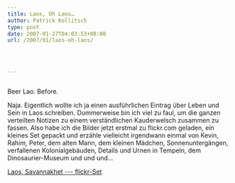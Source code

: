 ```yaml
---
title: Laos, Oh Laos…
author: Patrick Kollitsch
type: post
date: 2007-01-27T04:03:53+00:00
url: /2007/01/laos-oh-laos/




---
```

<div class="flickr">
  <a href="http://www.flickr.com/photos/schreibblogade/370450014/"><img src="//farm1.static.flickr.com/165/370450014_3018d67ff6.jpg" class="flickr-photo" alt="" /></a></p> 
  
  <p>
    Beer Lao. Before.
  </p>
</div>

Naja. Eigentlich wollte ich ja einen ausf&uuml;hrlichen Eintrag &uuml;ber Leben und Sein in Laos schreiben. Dummerweise bin ich viel zu faul, um die ganzen verteilten Notizen zu einem verst&auml;ndlichen Kauderwelsch zusammen zu fassen. Also habe ich die Bilder jetzt erstmal zu flickr.com geladen, ein kleines Set gepackt und erz&auml;hle vielleicht irgendwann einmal von Kevin, Rahim, Peter, dem alten Mann, dem kleinen M&auml;dchen, Sonnenunterg&auml;ngen, verfallenen Kolonialgeb&auml;uden, Details und Urnen in Tempeln, dem Dinosaurier-Museum und und und...

[Laos, Savannakhet --- flickr-Set][1]

 [1]: http://flickr.com/photos/schreibblogade/sets/72157594502135311/
